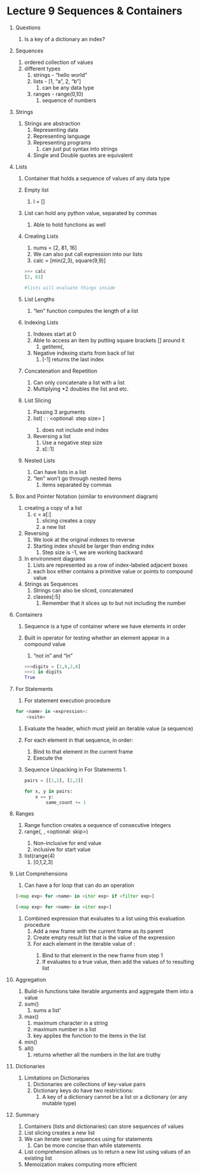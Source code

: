 # Lecture 9 Sequences & Containers

1. Questions
    1. Is a key of a dictionary an index?
2. Sequences
    1. ordered collection of values
    2. different types
        1. strings - “hello world”
        2. lists - [1, “a”, 2, “b”]
            1. can be any data type
        3. ranges - range(0,10)
            1. sequence of numbers
3. Strings
    1. Strings are abstraction
        1. Representing data
        2. Representing language
        3. Representing programs
            1. can just put syntax into strings
        4. Single and Double quotes are equivalent
4. Lists
    1. Container that holds a sequence of values of any data type
    2. Empty list
        1. l = []
    3. List can hold any python value, separated by commas
        1. Able to hold functions as well
    4. Creating Lists
        1. nums = [2, 81, 16]
        2. We can also put call expression into our lists
        3. calc = [min(2,3), square(9,9)]
        
        ```python
        >>> calc
        [2, 81]
        
        #lists will evaluate things inside
        ```
        
    5. List Lengths
        1. “len” function computes the length of a list
    6. Indexing Lists
        1. Indexes start at 0
        2. Able to access an item by putting square brackets [] around it
            1. getitem(<list>, <index>
        3. Negative indexing starts from back of list
            1. [-1] returns the last index
    7. Concatenation and Repetition
        1. Can only concatenate a list with a list
        2. Multiplying *2 doubles the list and etc.
    8. List Slicing
        1. Passing 3 arguments
        2. list[<start index> : <end index> : <optional: step size> ]
            1. does not include end index
        3. Reversing a list
            1. Use a negative step size
            2. s[::1]
    9. Nested Lists
        1. Can have lists in a list
        2. “len” won’t go through nested items
            1. items separated by commas
5. Box and Pointer Notation (similar to environment diagram)
    1. creating a copy of a list
        1. c = a[:]
            1. slicing creates a copy
            2. a new list
    2. Reversing
        1. We look at the original indexes to reverse
        2. Starting index should be larger than ending index
            1. Step size is -1, we are working backward
    3. In environment diagrams
        1. Lists are represented as a row of index-labeled adjacent boxes
        2. each box either contains a primitive value or points to compound value
    4. Strings as Sequences
        1. Strings can also be sliced, concatenated
        2. classes[:5]
            1. Remember that it slices up to but not including the number
6. Containers
    1. Sequence is a type of container where we have elements in order
    2. Built in operator for testing whether an element appear in a compound value
        1. “not in” and “in”
        
        ```python
        >>>digits = [1,8,2,8]
        >>>1 in digits
        True
        ```
        
7. For Statements
    1. For statement execution procedure
    
    ```python
    for <name> in <expression>:
    	<suite>
    ```
    
    1. Evaluate the header<expression>, which must yield an iterable value (a sequence)
    2. For each element in that sequence, in order:
        1. Bind <name> to that element in the current frame
        2. Execute the <suite>
    3. Sequence Unpacking in For Statements
        1. 
        
        ```python
        pairs = [[1,2], [2,2]]
        
        for x, y in pairs:
        	x == y:
        		same_count += 1
        
        ```
        
8. Ranges
    1. Range function creates a sequence of consecutive integers
    2. range(<start>, <end>, <optional: skip>)
        1. Non-inclusive for end value
        2. inclusive for start value
    3. list(range(4)
        1. [0,1,2,3]
9. List Comprehensions
    1. Can have a for loop that can do an operation
    
    ```python
    [<map exp> for <name> in <iter exp> if <filter exp>]
    
    [<map exp> for <name> in <iter exp>]
    ```
    
    1. Combined expression that evaluates to a list using this evaluation procedure
        1. Add a new frame with the current frame as its parent
        2. Create empty result list that is the value of the expression
        3. For each element in the iterable value of <iter exp>:
            1. Bind <name> to that element in the new frame from step 1
            2. If <filter exp> evaluates to a true value, then add the values of <map exp> to resulting list
10. Aggregation
    1. Build-in functions take iterable arguments and aggregate them into a value
    2. sum()
        1. sums a list’
    3. max()
        1. maximum character in a string
        2. maximum number in a list
        3. key applies the function to the items in the list
    4. min()
    5. all()
        1. returns whether all the numbers in the list are truthy
11. Dictionaries
    1. Limitations on Dictionaries
        1. Dictionaries are collections of key-value pairs
        2. Dictionary keys do have two restrictions:
            1. A key of a dictionary cannot be a list or a dictionary (or any mutable type)
12. Summary
    1. Containers (lists and dictionaries) can store sequences of values
    2. List slicing creates a new list
    3. We can iterate over sequences using for statements
        1. Can be more concise than while statements
    4. List comprehension allows us to return a new list using values of an existing list
    5. Memoization makes computing more efficient